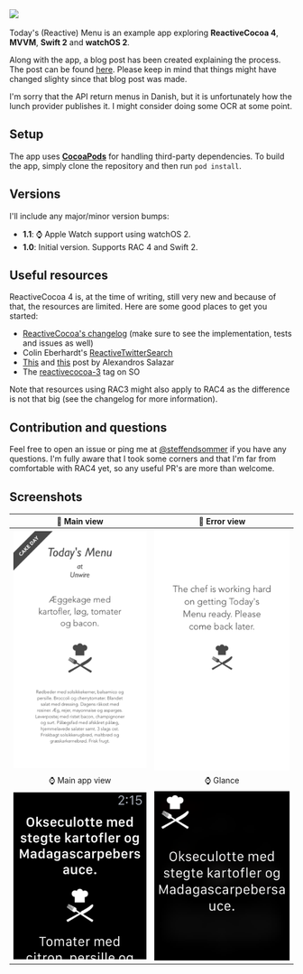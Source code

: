 <img src="https://github.com/s0mmer/TodaysReactiveMenu/blob/master/Images/TodaysReactiveMenu.png?raw=true" />

Today's (Reactive) Menu is an example app exploring **ReactiveCocoa 4**, **MVVM**, **Swift 2** and **watchOS 2**.

Along with the app, a blog post has been created explaining the process. The post can be found [here](http://steffendsommer.com/blog/2015/06/02/todaysreactivemenu-an-example-app-using-reactivecocoa-3-0-mvvm-and-swift/). Please keep in mind that things might have changed slighty since that blog post was made.

I'm sorry that the API return menus in Danish, but it is unfortunately how the lunch provider publishes it. I might consider doing some OCR at some point.

## Setup
The app uses **[CocoaPods](https://cocoapods.org)** for handling third-party dependencies. To build the app, simply clone the repository and then run `pod install`.

## Versions
I'll include any major/minor version bumps:

- **1.1**: ⌚️ Apple Watch support using watchOS 2.
- **1.0**: Initial version. Supports RAC 4 and Swift 2.

## Useful resources
ReactiveCocoa 4 is, at the time of writing, still very new and because of that, the resources are limited. Here are some good places to get you started:

 - [ReactiveCocoa's changelog](https://github.com/ReactiveCocoa/ReactiveCocoa/blob/swift-development/CHANGELOG.md) (make sure to see the implementation, tests and issues as well)
 - Colin Eberhardt's [ReactiveTwitterSearch](https://github.com/ColinEberhardt/ReactiveTwitterSearch)
 - [This](http://nomothetis.svbtle.com/an-introduction-to-reactivecocoa) and [this](http://nomothetis.svbtle.com/reactivecocoa-ii-reacting-to-signals) post by Alexandros Salazar
 - The [reactivecocoa-3](http://stackoverflow.com/questions/tagged/reactive-cocoa-3) tag on SO

Note that resources using RAC3 might also apply to RAC4 as the difference is not that big (see the changelog for more information).

## Contribution and questions
Feel free to open an issue or ping me at [@steffendsommer](http://twitter.com/steffendsommer) if you have any questions. I'm fully aware that I took some corners and that I'm far from comfortable with RAC4 yet, so any useful PR's are more than welcome.


## Screenshots
📱 Main view | 📱 Error view
:-------------: | :-------------:
<img src="https://raw.githubusercontent.com/s0mmer/TodaysReactiveMenu/develop/Images/screenshot01.png" width="300px" />  | <img src="https://raw.githubusercontent.com/s0mmer/TodaysReactiveMenu/develop/Images/screenshot02.png" width="300px" />
⌚️ Main app view | ⌚️ Glance
<img src="https://raw.githubusercontent.com/s0mmer/TodaysReactiveMenu/develop/Images/watch_screenshot01.png" />  | <img src="https://raw.githubusercontent.com/s0mmer/TodaysReactiveMenu/develop/Images/watch_screenshot02.png" />

